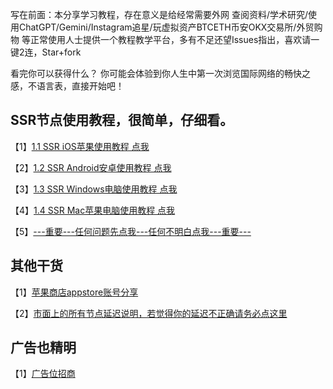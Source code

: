 写在前面：本分享学习教程，存在意义是给经常需要外网 查阅资料/学术研究/使用ChatGPT/Gemini/Instagram追星/玩虚拟资产BTCETH币安OKX交易所/外贸购物 等正常使用人士提供一个教程教学平台，多有不足还望Issues指出，喜欢请一键2连，Star+fork

看完你可以获得什么？
你可能会体验到你人生中第一次浏览国际网络的畅快之感，不语言表，直接开始吧！

## SSR节点使用教程，很简单，仔细看。

【1】[1.1 SSR iOS苹果使用教程 点我](https://github.com/shadowrocketHelp/help/wiki/1.1-SSR-iOS%E8%8B%B9%E6%9E%9C%E4%BD%BF%E7%94%A8%E6%95%99%E7%A8%8B)

【2】[1.2 SSR Android安卓使用教程 点我](https://github.com/shadowrocketHelp/help/wiki/1.2-SSR-Android%E5%AE%89%E5%8D%93%E4%BD%BF%E7%94%A8%E6%95%99%E7%A8%8B)

【3】[1.3 SSR Windows电脑使用教程 点我](https://github.com/shadowrocketHelp/help/wiki/1.3-SSR-Windows%E7%94%B5%E8%84%91%E4%BD%BF%E7%94%A8%E6%95%99%E7%A8%8B)

【4】[1.4 SSR Mac苹果电脑使用教程 点我](https://github.com/shadowrocketHelp/help/wiki/1.4-SSR-Mac%E8%8B%B9%E6%9E%9C%E7%94%B5%E8%84%91%E4%BD%BF%E7%94%A8%E6%95%99%E7%A8%8B)

【5】[---重要---任何问题先点我---任何不明白点我---重要---](https://github.com/shadowrocketHelp/help/wiki/%E9%81%87%E5%88%B0%E9%97%AE%E9%A2%98%EF%BC%8C%E5%85%88%E7%82%B9%E6%88%91)



## 其他干货

【1】[苹果商店appstore账号分享](https://github.com/shadowrocketHelp/help/wiki/%E5%9B%BD%E5%A4%96-appstore-id-%E8%B4%A6%E5%8F%B7%E5%88%86%E4%BA%AB)

【2】[市面上的所有节点延迟说明，若觉得你的延迟不正确请务必点这里](https://github.com/shadowrocketHelp/help/wiki/%E8%8A%82%E7%82%B9%E5%BB%B6%E8%BF%9F%E8%AF%B4%E6%98%8E)

## 广告也精明

【1】[广告位招商](https://github.com/shadowrocketHelp/help/wiki)
